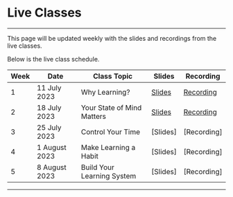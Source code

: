 # Live Classes

---

This page will be updated weekly with the slides and recordings from the live classes.

Below is the live class schedule.

| Week  | Date | Class Topic | Slides | Recording |
| --- | --- | --- | --- | --- |
| 1 | 11 July 2023 | Why Learning?| [Slides](https://docs.google.com/presentation/d/1Vn5oTHO_Rngm4RWmfI8hlWp4R-JhJ7AlqofWeGwmzZA/edit?usp=sharing)| [Recording](https://www.youtube.com/watch?v=haQN74Uee5E) |
| 2 | 18 July 2023 | Your State of Mind Matters | [Slides](https://docs.google.com/presentation/d/1qeAQ0_tKTVaA4UeDLHnQ4uY6-9yATyoK8MgyCjyo6Uc/edit?usp=sharing) | [Recording](https://youtu.be/u6dVOX3d1Vw) |
| 3 | 25 July 2023 | Control Your Time | [Slides]| [Recording] |
| 4 | 1 August 2023 | Make Learning a Habit| [Slides]| [Recording] |
| 5 | 8 August 2023 | Build Your Learning System | [Slides]| [Recording] |

---
